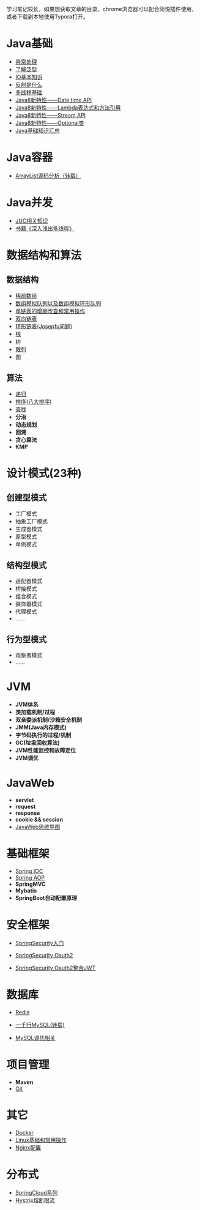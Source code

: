 学习笔记较长，如果想获取文章的目录，chrome浏览器可以配合简悦插件使用，或者下载到本地使用Typora打开。

# Java基础

- [异常处理](https://github.com/Akangaroo/akangaroo/blob/master/akangaroo/Java%E5%9F%BA%E7%A1%80/%E5%BC%82%E5%B8%B8%E5%A4%84%E7%90%86.md)
- [了解泛型](https://github.com/Akangaroo/akangaroo/blob/master/akangaroo/Java%E5%9F%BA%E7%A1%80/%E6%B3%9B%E5%9E%8B.md)
- [IO基本知识](https://github.com/Akangaroo/akangaroo/blob/master/akangaroo/Java%E5%9F%BA%E7%A1%80/IO.md)
- [反射是什么](https://github.com/Akangaroo/akangaroo/blob/master/akangaroo/Java%E5%9F%BA%E7%A1%80/%E5%8F%8D%E5%B0%84.md)
- [多线程基础](https://github.com/Akangaroo/akangaroo/blob/master/akangaroo/Java%E5%9F%BA%E7%A1%80/%E5%A4%9A%E7%BA%BF%E7%A8%8B%E5%9F%BA%E7%A1%80.md)
- [Java8新特性——Date time API](https://github.com/Akangaroo/akangaroo/blob/master/akangaroo/Java%E5%9F%BA%E7%A1%80/Java8%E6%96%B0%E7%89%B9%E6%80%A7.md)
- [Java8新特性——Lambda表达式和方法引用]()
- [Java8新特性——Stream API]()
- [Java8新特性——Optional类]()
- [Java基础知识汇总](https://github.com/Akangaroo/akangaroo/blob/master/akangaroo/Java%E5%9F%BA%E7%A1%80/Java%E7%9F%A5%E8%AF%86%E7%82%B9.md)



# Java容器

- [ArrayList源码分析（转载）](https://blog.csdn.net/augfun/article/details/82323164)

# Java并发

- [JUC相关知识](https://github.com/Akangaroo/akangaroo/blob/master/akangaroo/Java%E5%9F%BA%E7%A1%80/JUC.md)
- [书籍《深入浅出多线程》](http://concurrent.redspider.group/)



# 数据结构和算法

## 数据结构

- [稀疏数组](https://github.com/Akangaroo/akangaroo/blob/master/akangaroo/%E6%95%B0%E6%8D%AE%E7%BB%93%E6%9E%84%E5%92%8C%E7%AE%97%E6%B3%95(Java)/1_%E7%A8%80%E7%96%8F%E6%95%B0%E7%BB%84.md)
- [数组模拟队列以及数组模拟环形队列](https://github.com/Akangaroo/akangaroo/blob/master/akangaroo/%E6%95%B0%E6%8D%AE%E7%BB%93%E6%9E%84%E5%92%8C%E7%AE%97%E6%B3%95(Java)/2_%E9%98%9F%E5%88%97.md)
- [单链表的增删改查和常用操作](https://github.com/Akangaroo/akangaroo/blob/master/akangaroo/%E6%95%B0%E6%8D%AE%E7%BB%93%E6%9E%84%E5%92%8C%E7%AE%97%E6%B3%95(Java)/3_%E5%8D%95%E9%93%BE%E8%A1%A8.md)
- [双向链表](https://github.com/Akangaroo/akangaroo/blob/master/akangaroo/%E6%95%B0%E6%8D%AE%E7%BB%93%E6%9E%84%E5%92%8C%E7%AE%97%E6%B3%95(Java)/4_%E5%8F%8C%E5%90%91%E9%93%BE%E8%A1%A8.md)
- [环形链表(Josepfu问题)](https://github.com/Akangaroo/akangaroo/blob/master/akangaroo/%E6%95%B0%E6%8D%AE%E7%BB%93%E6%9E%84%E5%92%8C%E7%AE%97%E6%B3%95(Java)/5_%E7%8E%AF%E5%BD%A2%E9%93%BE%E8%A1%A8(Josepfu%E9%97%AE%E9%A2%98).md)
- [栈](https://github.com/Akangaroo/akangaroo/blob/master/akangaroo/%E6%95%B0%E6%8D%AE%E7%BB%93%E6%9E%84%E5%92%8C%E7%AE%97%E6%B3%95(Java)/6_%E6%A0%88.md)
- 树
- [散列](https://github.com/Akangaroo/akangaroo/blob/master/akangaroo/%E6%95%B0%E6%8D%AE%E7%BB%93%E6%9E%84%E5%92%8C%E7%AE%97%E6%B3%95(Java)/10_%E5%93%88%E5%B8%8C%E8%A1%A8.md)
- 图

## 算法

- [递归](https://github.com/Akangaroo/akangaroo/blob/master/akangaroo/%E6%95%B0%E6%8D%AE%E7%BB%93%E6%9E%84%E5%92%8C%E7%AE%97%E6%B3%95(Java)/7_%E9%80%92%E5%BD%92.md)
- [排序(八大排序)](https://github.com/Akangaroo/akangaroo/blob/master/akangaroo/%E6%95%B0%E6%8D%AE%E7%BB%93%E6%9E%84%E5%92%8C%E7%AE%97%E6%B3%95(Java)/8_%E6%8E%92%E5%BA%8F.md)
- [查找](https://github.com/Akangaroo/akangaroo/blob/master/akangaroo/%E6%95%B0%E6%8D%AE%E7%BB%93%E6%9E%84%E5%92%8C%E7%AE%97%E6%B3%95(Java)/9_%E6%9F%A5%E6%89%BE.md)
- **分治**
- **动态规划**
- **回溯**
- **贪心算法**
- **KMP**



# 设计模式(23种)

## 创建型模式

- 工厂模式
- 抽象工厂模式
- 生成器模式
- 原型模式
- 单例模式

## 结构型模式

- 适配器模式
- 桥接模式
- 组合模式
- 装饰器模式
- 代理模式
- ......

## 行为型模式

- 观察者模式
- ……



# JVM

- **JVM体系**
- **类加载机制/过程**
- **双亲委派机制/沙箱安全机制**
- **JMM(Java内存模式)**
- **字节码执行的过程/机制**
- **GC(垃圾回收算法)**
- **JVM性能监控和故障定位**
- **JVM调优**



# JavaWeb

- **servlet**
- **request**
- **response**
- **cookie && session**
- [JavaWeb思维导图](https://github.com/Akangaroo/akangaroo/blob/master/akangaroo/JavaWeb/JavaWeb.png)



# 基础框架

- [Spring IOC](https://github.com/Akangaroo/akangaroo/blob/master/akangaroo/Spring/Spring-IOC.md)
- [Spring AOP](https://github.com/Akangaroo/akangaroo/blob/master/akangaroo/Spring/Spring-AOP.md)
- **SpringMVC**
- **Mybatis**
- **SpringBoot自动配置原理**



# 安全框架

- [SpringSecurity入门](https://github.com/Akangaroo/akangaroo/blob/master/akangaroo/SpringSecurity/SpringSecurity.md)

- [SpringSecurity Oauth2](https://github.com/Akangaroo/akangaroo/blob/master/akangaroo/SpringSecurity/SpringSecurity%20Oauth2.md)

- [SpringSecurity Oauth2整合JWT](https://github.com/Akangaroo/akangaroo/blob/master/akangaroo/SpringSecurity/SpringSecurity%20Oauth2%E6%95%B4%E5%90%88JWT.md)

  

# 数据库

- [Redis](https://github.com/Akangaroo/akangaroo/blob/master/akangaroo/Redis/Redis.md)

- [一千行MySQL(转载)](https://github.com/Akangaroo/akangaroo/blob/master/akangaroo/MySQL/%E4%B8%80%E5%8D%83%E8%A1%8C%20MySQL%20%E5%AD%A6%E4%B9%A0%E7%AC%94%E8%AE%B0.md)

- [MySQL调优相关](https://github.com/Akangaroo/akangaroo/blob/master/akangaroo/MySQL/MySQL%E8%BF%9B%E9%98%B6.md)

  

# 项目管理

- **Maven**
- [Git](https://github.com/Akangaroo/akangaroo/blob/master/akangaroo/Git/Git.md)



# 其它

- [Docker](https://github.com/Akangaroo/akangaroo/blob/master/akangaroo/Docker/Docker.md)
- [Linux基础和常用操作](https://github.com/Akangaroo/akangaroo/blob/master/akangaroo/Linux/Linux.md)
- [Nginx配置](https://github.com/Akangaroo/akangaroo/blob/master/akangaroo/Nginx/Nginx.md)



# 分布式

- [SpringCloud系列](https://github.com/Akangaroo/akangaroo/blob/master/akangaroo/SpringCloud/SpringCloud.md)
- [Hystrix熔断限流](https://github.com/Akangaroo/akangaroo/blob/master/akangaroo/SpringCloud/Hystrix.md)

